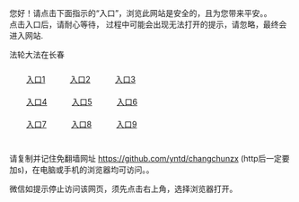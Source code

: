 您好！请点击下面指示的“入口”，浏览此网站是安全的，且为您带来平安。。 <br/>
点击入口后，请耐心等待， 过程中可能会出现无法打开的提示，请忽略，最终会进入网站. </br>

法轮大法在长春<br/>
<div style="padding:10px"><a style="margin:20px" target="_blank" href="https://dbl52au8cs1sm.cloudfront.net/2Qpsp?uvbmbre" id="ccLink1" rel="nofollow">入口1</a> <a target="_blank" style="margin:20px" href="https://d3fndcyj6atu0q.cloudfront.net/2Qpsp?ulslvbf" id="ccLink2" rel="nofollow">入口2</a> <a style="margin:20px" target="_blank" href="https://d2vh94wqy9plro.cloudfront.net/2Qpsp?zsasraas" id="ccLink3" rel="nofollow">入口3</a></div>

<div style="padding:10px" ><a style="margin:20px" target="_blank" href="https://dbl52au8cs1sm.cloudfront.net/2Qpsp?uvbmbre" id="ccLink4" rel="nofollow">入口4</a> <a style="margin:20px" href="https://d3fndcyj6atu0q.cloudfront.net/2Qpsp?ulslvbf" target="_blank" id="ccLink5" rel="nofollow">入口5</a> <a style="margin:20px" href="https://d2vh94wqy9plro.cloudfront.net/2Qpsp?zsasraas" target="_blank" id="ccLink6" rel="nofollow">入口6</a></div>

<div style="padding:10px"><a style="margin:20px" target="_blank" href="https://dbl52au8cs1sm.cloudfront.net/2Qpsp?uvbmbre" id="ccLink7" rel="nofollow">入口7</a> <a style="margin:20px" href="https://d3fndcyj6atu0q.cloudfront.net/2Qpsp?ulslvbf" target="_blank" id="ccLink8" rel="nofollow">入口8</a> <a style="margin:20px" target="_blank" href="https://d2vh94wqy9plro.cloudfront.net/2Qpsp?zsasraas" id="ccLink9" rel="nofollow">入口9</a></div>

<br/>



请复制并记住免翻墙网址 https://github.com/yntd/changchunzx (http后一定要加s)，在电脑或手机的浏览器均可访问。。<br/>

微信如提示停止访问该网页，须先点击右上角，选择浏览器打开。

